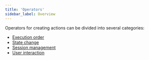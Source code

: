 ```yaml
---
title: 'Оperators'
sidebar_label: Overview
---
```


Operators for creating actions can be divided into several categories:

-   [Execution order](Execution_order.md)
-   [State change](State_change.md)
-   [Session management](Session_management.md)
-   [User interaction](User_IS_interaction.md)
